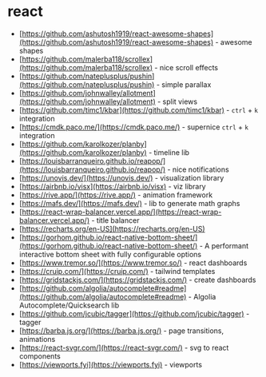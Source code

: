 # react

- [https://github.com/ashutosh1919/react-awesome-shapes](https://github.com/ashutosh1919/react-awesome-shapes) - awesome shapes
- [https://github.com/malerba118/scrollex](https://github.com/malerba118/scrollex) - nice scroll effects
- [https://github.com/nateplusplus/pushin](https://github.com/nateplusplus/pushin) - simple parallax
- [https://github.com/johnwalley/allotment](https://github.com/johnwalley/allotment) - split views
- [https://github.com/timc1/kbar](https://github.com/timc1/kbar) - `ctrl` + `k` integration
- [https://cmdk.paco.me/](https://cmdk.paco.me/) - supernice `ctrl` + `k` integration
- [https://github.com/karolkozer/planby](https://github.com/karolkozer/planby) - timeline lib
- [https://louisbarranqueiro.github.io/reapop/](https://louisbarranqueiro.github.io/reapop/) - nice notifications
- [https://unovis.dev/](https://unovis.dev/) - visualization library
- [https://airbnb.io/visx](https://airbnb.io/visx) - viz library
- [https://rive.app/](https://rive.app/) - animation framework
- [https://mafs.dev/](https://mafs.dev/) - lib to generate math graphs
- [https://react-wrap-balancer.vercel.app/](https://react-wrap-balancer.vercel.app/) - title balancer
- [https://recharts.org/en-US](https://recharts.org/en-US)
- [https://gorhom.github.io/react-native-bottom-sheet/](https://gorhom.github.io/react-native-bottom-sheet/) - A performant interactive bottom sheet with fully configurable options
- [https://www.tremor.so/](https://www.tremor.so/) - react dashboards
- [https://cruip.com/](https://cruip.com/) - tailwind templates
- [https://gridstackjs.com/](https://gridstackjs.com/) - create dashboards
- [https://github.com/algolia/autocomplete#readme](https://github.com/algolia/autocomplete#readme) - Algolia Autocomplete/Quicksearch lib
- [https://github.com/jcubic/tagger](https://github.com/jcubic/tagger) - tagger
- [https://barba.js.org/](https://barba.js.org/) - page transitions, animations
- [https://react-svgr.com/](https://react-svgr.com/) - svg to react components
- [https://viewports.fyi](https://viewports.fyi) - viewports
